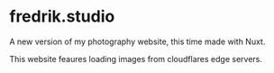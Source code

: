 # fredrik.studio
A new version of my photography website, this time made with Nuxt.

This website feaures loading images from cloudflares edge servers.
